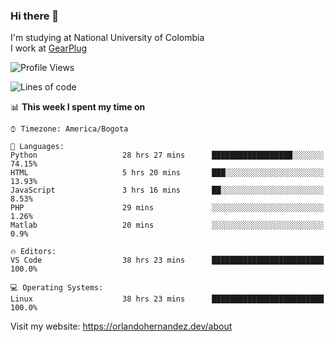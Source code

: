 ### Hi there 👋


<!--**AR4Z/AR4Z** is a ✨ _special_ ✨ repository because its `README.md` (this file) appears on your GitHub profile.

Here are some ideas to get you started:-->
I'm studying at National University of Colombia
<br>
I work at <a href="https://gearplug.io/en/">GearPlug</a>
<br>

<!--START_SECTION:waka-->
![Profile Views](http://img.shields.io/badge/Profile%20Views-22-blue)

![Lines of code](https://img.shields.io/badge/From%20Hello%20World%20I've%20written-18.3%20million%20Lines%20of%20code-blue)

📊 **This week I spent my time on** 

```text
⌚︎ Timezone: America/Bogota

💬 Languages: 
Python                   28 hrs 27 mins      ██████████████████░░░░░░░   74.15% 
HTML                     5 hrs 20 mins       ███░░░░░░░░░░░░░░░░░░░░░░   13.93% 
JavaScript               3 hrs 16 mins       ██░░░░░░░░░░░░░░░░░░░░░░░   8.53% 
PHP                      29 mins             ░░░░░░░░░░░░░░░░░░░░░░░░░   1.26% 
Matlab                   20 mins             ░░░░░░░░░░░░░░░░░░░░░░░░░   0.9%

🔥 Editors: 
VS Code                  38 hrs 23 mins      █████████████████████████   100.0%

💻 Operating Systems: 
Linux                    38 hrs 23 mins      █████████████████████████   100.0%

```


<!--END_SECTION:waka-->


Visit my website: https://orlandohernandez.dev/about

